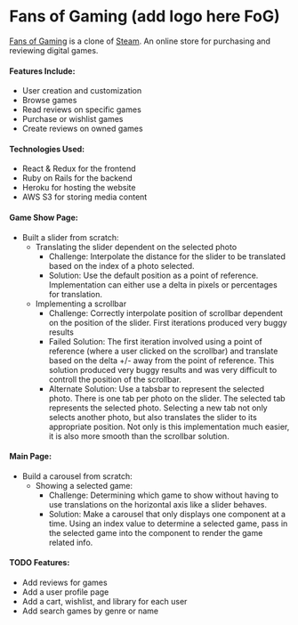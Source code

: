 # Fans of Gaming (add logo here FoG)

[Fans of Gaming](https://fans-of-gaming.herokuapp.com/) is a clone of [Steam](https://store.steampowered.com/).  An online store for purchasing and reviewing digital games.
#### Features Include:
  * User creation and customization
  * Browse games
  * Read reviews on specific games
  * Purchase or wishlist games
  * Create reviews on owned games
#### Technologies Used:
  * React & Redux for the frontend
  * Ruby on Rails for the backend
  * Heroku for hosting the website
  * AWS S3 for storing media content
#### Game Show Page:
  * Built a slider from scratch:
    * Translating the slider dependent on the selected photo
      * Challenge: Interpolate the distance for the slider to be translated based on the index of a photo selected.
      * Solution: Use the default position as a point of reference. Implementation can either use a delta in pixels or percentages for translation.
    * Implementing a scrollbar
      * Challenge: Correctly interpolate position of scrollbar dependent on the position of the slider.  First iterations produced very buggy results
      * Failed Solution: The first iteration involved using a point of reference (where a user clicked on the scrollbar) and translate based on the delta +/- away from the point of reference.  This solution produced very buggy results and was very difficult to controll the position of the scrollbar.
      * Alternate Solution: Use a tabsbar to represent the selected photo.  There is one tab per photo on the slider.  The selected tab represents the selected photo.  Selecting a new tab not only selects another photo, but also translates the slider to its appropriate position.  Not only is this implementation much easier, it is also more smooth than the scrollbar solution.
#### Main Page: 
  * Build a carousel from scratch:
    * Showing a selected game:
      * Challenge: Determining which game to show without having to use translations on the horizontal axis like a slider behaves.
      * Solution: Make a carousel that only displays one component at a time.  Using an index value to determine a selected game, pass in the selected game into the component to render the game related info.
#### TODO Features: 
  * Add reviews for games
  * Add a user profile page
  * Add a cart, wishlist, and library for each user
  * Add search games by genre or name
